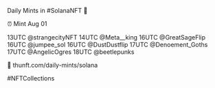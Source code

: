 Daily Mints in #SolanaNFT 🚀

⏰ Mint Aug 01

13UTC @strangecityNFT
14UTC @Meta__king
16UTC @GreatSageFlip
16UTC @jumpee_sol
16UTC @DustDustflip
17UTC @Denoement_Goths
17UTC @AngelicOgres
18UTC @beetlepunks

🔗 thunft.com/daily-mints/solana

#NFTCollections